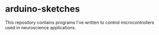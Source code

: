# arduino-sketches
This repository contains programs I've written to control microcontrollers used in neuroscience applications.